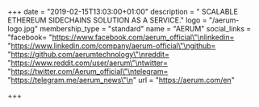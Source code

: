+++
date = "2019-02-15T13:03:00+01:00"
description = " SCALABLE ETHEREUM SIDECHAINS SOLUTION AS A SERVICE."
logo = "/aerum-logo.jpg"
membership_type = "standard"
name = "AERUM"
social_links = "facebook= \"https://www.facebook.com/aerum_official\"\nlinkedin= \"https://www.linkedin.com/company/aerum-official\"\ngithub= \"https://github.com/aerumtechnology\"\nreddit= \"https://www.reddit.com/user/aerum\"\ntwitter= \"https://twitter.com/Aerum_official\"\ntelegram= \"https://telegram.me/aerum_news\"\n"
url = "https://aerum.com/en"

+++
